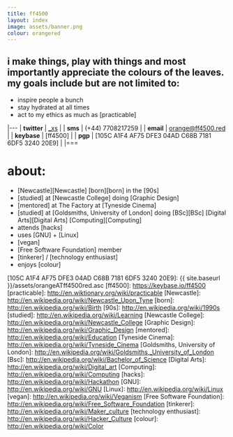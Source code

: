 ```yaml
---
title: ff4500
layout: index
image: assets/banner.png
colour: orangered
---
```


## i make things, play with things and most importantly appreciate the colours of the leaves. my goals include but are not limited to:
  
+	inspire people a bunch  
+   stay hydrated at all times  
+   act to my ethics as much as [practicable]  

|---
| __twitter__  |  [_xs]                                               |
| __sms__      |  (+44) 7708217259                                    |
| __email__    |  orange@ff4500.red                                   |
| __keybase__  |  [ff4500]                                            |
| __pgp__      |  [105C A1F4 AF75 DFE3 04AD C68B 7181 6DF5 3240 20E9] | 
|===

# about:

+   [Newcastle][Newcastle] [born][born] in the [90s]  
+   [studied] at [Newcastle College] doing [Graphic Design]   
+   [mentored] at The Factory at [Tyneside Cinema]  
+   [studied] at [Goldsmiths, University of London] doing [BSc][BSc] [Digital Arts][Digital Arts] [Computing][Computing]  
+   attends [hacks]  
+   uses [GNU] + [Linux] 
+   [vegan]  
+   [Free Software Foundation] member  
+   [tinkerer] / [technology enthusiast]  
+   enjoys [colour]  

[_xs]: https://twitter.com/_xs
[105C A1F4 AF75 DFE3 04AD C68B 7181 6DF5 3240 20E9]: {{ site.baseurl }}/assets/orangeATff4500red.asc 
[ff4500]: https://keybase.io/ff4500
[practicable]: http://en.wiktionary.org/wiki/practicable
[Newcastle]: http://en.wikipedia.org/wiki/Newcastle_Upon_Tyne
[born]: http://en.wikipedia.org/wiki/Birth
[90s]: http://en.wikipedia.org/wiki/1990s
[studied]: http://en.wikipedia.org/wiki/Learning
[Newcastle College]: http://en.wikipedia.org/wiki/Newcastle_College
[Graphic Design]: http://en.wikipedia.org/wiki/Graphic_Design
[mentored]: http://en.wikipedia.org/wiki/Education
[Tyneside Cinema]: http://en.wikipedia.org/wiki/Tyneside_Cinema
[Goldsmiths, University of London]: http://en.wikipedia.org/wiki/Goldsmiths,_University_of_London
[Bsc]: http://en.wikipedia.org/wiki/Bachelor_of_Science
[Digital Arts]: http://en.wikipedia.org/wiki/Digital_art
[Computing]: http://en.wikipedia.org/wiki/Computing
[hacks]: http://en.wikipedia.org/wiki/Hackathon
[GNU]: http://en.wikipedia.org/wiki/GNU
[Linux]: http://en.wikipedia.org/wiki/Linux
[vegan]: http://en.wikipedia.org/wiki/Veganism
[Free Software Foundation]: http://en.wikipedia.org/wiki/Free_Software_Foundation
[tinkerer]: http://en.wikipedia.org/wiki/Maker_culture
[technology enthusiast]: http://en.wikipedia.org/wiki/Hacker_Culture
[colour]: http://en.wikipedia.org/wiki/Color
